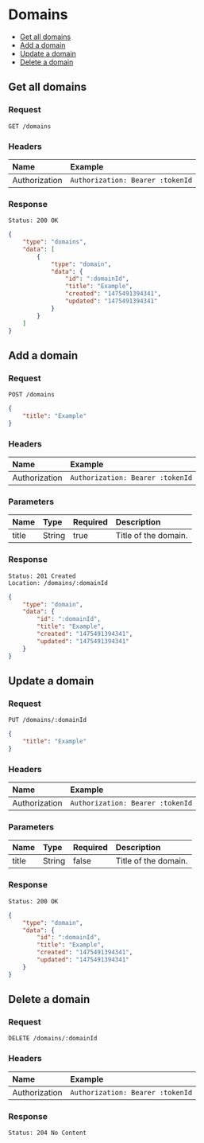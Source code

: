 # Domains

- [Get all domains](#get-all-domains)
- [Add a domain](#add-a-domain)
- [Update a domain](#update-a-domain)
- [Delete a domain](#delete-a-domain)

## Get all domains

### Request

```
GET /domains
```

### Headers

| Name | Example |
|:-----------|:------------|
| Authorization | `Authorization: Bearer :tokenId` |

### Response

```
Status: 200 OK
```

```json
{
	"type": "domains",
	"data": [
		{
			"type": "domain",
			"data": {
				"id": ":domainId",
				"title": "Example",
				"created": "1475491394341",
				"updated": "1475491394341"
			}
		}
	]
}
```

## Add a domain

### Request

```
POST /domains
```

```json
{
	"title": "Example"
}
```

### Headers

| Name | Example |
|:-----------|:------------|
| Authorization | `Authorization: Bearer :tokenId` |

### Parameters

| Name | Type | Required | Description |
|:-----------|:------------|:------------|:------------|
| title | String | true | Title of the domain. |

### Response

```
Status: 201 Created
Location: /domains/:domainId
```

```json
{
	"type": "domain",
	"data": {
		"id": ":domainId",
		"title": "Example",
		"created": "1475491394341",
		"updated": "1475491394341"
	}
}
```

## Update a domain

### Request

```
PUT /domains/:domainId
```

```json
{
	"title": "Example"
}
```

### Headers

| Name | Example |
|:-----------|:------------|
| Authorization | `Authorization: Bearer :tokenId` |

### Parameters

| Name | Type | Required | Description |
|:-----------|:------------|:------------|:------------|
| title | String | false | Title of the domain. |

### Response

```
Status: 200 OK
```

```json
{
	"type": "domain",
	"data": {
		"id": ":domainId",
		"title": "Example",
		"created": "1475491394341",
		"updated": "1475491394341"
	}
}
```

## Delete a domain

### Request

```
DELETE /domains/:domainId
```

### Headers

| Name | Example |
|:-----------|:------------|
| Authorization | `Authorization: Bearer :tokenId` |

### Response

```
Status: 204 No Content
```